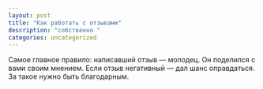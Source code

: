 ```yaml
---
layout: post
title: "Как работать с отзывами"
description: "собственно "
categories: uncategorized
---
```


Самое главное правило: написавший отзыв — молодец. Он поделился с вами своим мнением. Если отзыв негативный — дал шанс оправдаться. За такое нужно быть благодарным.